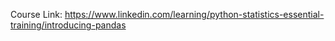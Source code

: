 Course Link: 
https://www.linkedin.com/learning/python-statistics-essential-training/introducing-pandas
